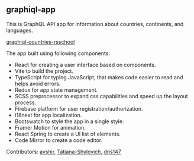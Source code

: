 ## graphiql-app

This is GraphQL API app for information about countries, continents, and languages.

[graphiql-countries-rsschool](https://graphiql-countries-rsschool.netlify.app/)

The app built using following components:

- React for creating a user interface based on components.
- Vite to build the project.
- TypeScript for typing JavaScript, that makes code easier to read and helps avoid errors.
- Redux for app state management.
- SCSS preprocessor to expand css capabilities and speed up the layout process.
- Firebase platform for user registration/authorization.
- i18next for app localization.
- Bootswatch to style the app in a single style.
- Framer Motion for animation.
- React Spring to create a UI list of elements.
- Code Mirror to create a code editor.

Contributors: 
[avshir](https://github.com/avshir),
[Tatiana-Shylovich](https://github.com/Tatiana-Shylovich),
[dns147](https://github.com/dns147)
